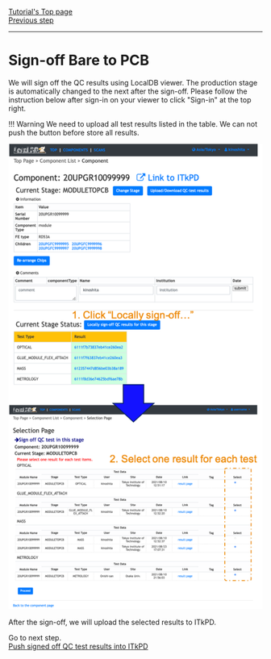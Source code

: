 [Tutorial's Top page](flow.md)<br>
[Previous step](nonelectricalbare.md)<br>
<hr>

# Sign-off Bare to PCB

We will sign off the QC results using LocalDB viewer.
The production stage is automatically changed to the next after the sign-off.
Please follow the instruction below after sign-in on your viewer to click "Sign-in" at the top right.

!!! Warning
    We need to upload all test results listed in the table. We can not push the button before store all results.<br>

![demo scan](../images/qc-flow/sign_off_results.png)

After the sign-off, we will upload the selected results to ITkPD.

Go to next step.<br>
[Push signed off QC test results into ITkPD](upload_itkpdbare.md)<br>
